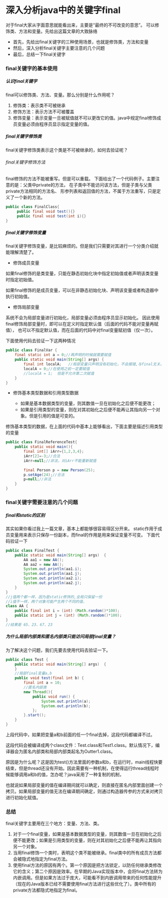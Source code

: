 # 深入分析java中的关键字final

对于final大家从字面意思就能看出来，主要是“最终的不可改变的意思”。
可以修饰类、方法和变量。先给出这篇文章的大致脉络

* 首先，先给出final关键字的三种使用场景，也就是修饰类，方法和变量
* 然后，深入分析final关键字主要注意的几个问题
* 最后，总结一下final关键字

### final关键字的基本使用

##### 认识final关键字

final可以修饰类、方法、变量。那么分别是什么作用呢？

1. 修饰类：表示类不可被继承
2. 修饰方法：表示方法不可被覆盖
3. 修饰变量：表示变量一旦被赋值就不可以更改它的值。java中规定final修饰成员变量必须由程序员显示指定变量的值。

##### final关键字修饰类

final关键字修饰类表示这个类是不可被继承的，如何去验证呢？

###### final关键字修饰方法

final修饰的方法不能被重写。但是可以重载。
下面给出了一个代码例子。主要注意的是：父类中private的方法，
在子类中不能访问该方法，但是子类与父类private方法相同的方法名、
形参列表和返回值的方法，不属于方法重写，只是定义了一个新的方法。

```java
public class FinalClass{
     public final void test(){}
     public final void test(int i){}
}
```

##### final关键字修饰变量

final关键字修饰变量，是比较麻烦的。但是我们只需要对其进行一个分类介绍就能理解清楚了。

* 修饰成员变量

如果final修饰的是类变量，只能在静态初始化块中指定初始值或者声明该类变量时指定初始值。

如果final修饰的是成员变量，可以在非静态初始化块、声明该变量或者构造器中执行初始值。

* 修饰局部变量

系统不会为局部变量进行初始化，局部变量必须由程序员显示初始化。
因此使用final修饰局部变量时，即可以在定义时指定默认值（后面的代码不能对变量再赋值），
也可以不指定默认值，而在后面的代码中对final变量赋初值（仅一次）。

下面使用代码去验证一下这两种情况

```java
public class FinalVar {
    final static int a = 0;//再声明的时候就需要赋值
    public static void main(String[] args) {
        final int localA;   //局部变量只声明没有初始化，不会报错,与final无关。
        localA = 0;//在使用之前一定要赋值
        //localA = 1;  但是不允许第二次赋值
    }
}
```

* 修饰基本类型数据和引用类型数据

   * 如果是基本数据类型的变量，则其数值一旦在初始化之后便不能更改；
   * 如果是引用类型的变量，则在对其初始化之后便不能再让其指向另一个对象。但是引用的值是可变的。

修饰基本类型的数据，在上面的代码中基本上能够看出，下面主要是描述引用类型的变量

```java
public class FinalReferenceTest{
    public static void main(){
        final int[] iArr={1,2,3,4};
        iArr[2]=-3;//合法 
        iArr=null;//非法，对iArr不能重新赋值
        
        final Person p = new Person(25);
        p.setAge(24);//合法
        p=null;//非法 
    }   
}
```

### final关键字需要注意的几个问题

##### final和static的区别

其实如果你看过我上一篇文章，基本上都能够很容易得区分开来。
static作用于成员变量用来表示只保存一份副本，而final的作用是用来保证变量不可变。
下面代码验证一下

```java
public class FinalTest {
    public static void main(String[] args)  {
        AA aa1 = new AA();
        AA aa2 = new AA();
        System.out.println(aa1.i);
        System.out.println(aa1.j);
        System.out.println(aa2.i);
        System.out.println(aa2.j);
    }
}
//j值两个都一样，因为是static修饰的,全局只保留一份
//i值不一样，两个对象可能产生两个不同的值，
class AA {
    public final int i = (int) (Math.random()*100);
    public static int j = (int) (Math.random()*100);
}
//结果是 65、23、67、23
```

##### 为什么局部内部类和匿名内部类只能访问局部final变量？

为了解决这个问题，我们先要去使用代码去验证一下。

```java
public class Test {
    public static void main(String[] args)  {     
    }   
    //局部final变量a,b
    public void test(final int b) {
        final int a = 10;
        //匿名内部类
        new Thread(){
            public void run() {
                System.out.println(a);
                System.out.println(b);
            };
        }.start();
    }
}
```

​ 上段代码中，如果把变量a和b前面的任一个final去掉，这段代码都编译不过。

​ 这段代码会被编译成两个class文件：Test.class和Test1.class。默认情况下，编译器会为匿名内部类和局部内部类起名为Outter1.class。

原因是为什么呢？这是因为test()方法里面的参数a和b，在运行时，main线程快要结束，但是thread还没有开始。因此需要有一种机制，在使得运行thread线程时候能够调用a和b的值，怎办呢？java采用了一种复制的机制，

也就说如果局部变量的值在编译期间就可以确定，则直接在匿名内部里面创建一个拷贝。如果局部变量的值无法在编译期间确定，则通过构造器传参的方式来对拷贝进行初始化赋值。

### 总结

final关键字主要用在三个地方：变量、方法、类。

1. 对于一个final变量，如果是基本数据类型的变量，则其数值一旦在初始化之后便不能更改；如果是引用类型的变量，则在对其初始化之后便不能再让其指向另一个对象。
1. 当用final修饰一个类时，表明这个类不能被继承。final类中的所有成员方法都会被隐式地指定为final方法。
1. 使用final方法的原因有两个。第一个原因是把方法锁定，以防任何继承类修改它的含义；第二个原因是效率。在早期的Java实现版本中，会将final方法转为内嵌调用。但是如果方法过于庞大，可能看不到内嵌调用带来的任何性能提升（现在的Java版本已经不需要使用final方法进行这些优化了）。类中所有的private方法都隐式地指定为final。

